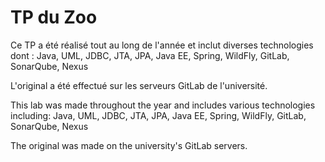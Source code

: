 # TP du Zoo

Ce TP a été réalisé tout au long de l'année et inclut diverses technologies dont : Java, UML, JDBC, JTA, JPA, Java EE, Spring, WildFly, GitLab, SonarQube, Nexus

L'original a été effectué sur les serveurs GitLab de l'université.

This lab was made throughout the year and includes various technologies including: Java, UML, JDBC, JTA, JPA, Java EE, Spring, WildFly, GitLab, SonarQube, Nexus

The original was made on the university's GitLab servers.
